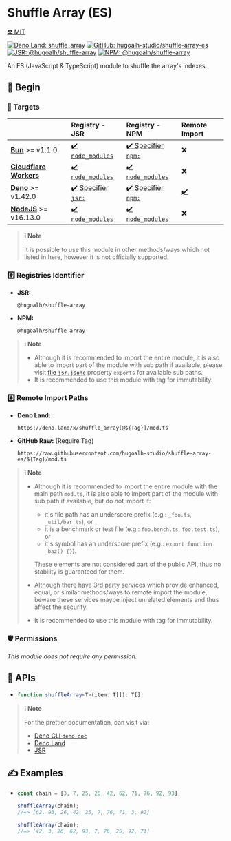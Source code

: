 # Shuffle Array (ES)

[**⚖️** MIT](./LICENSE.md)

[![Deno Land: shuffle_array](https://img.shields.io/badge/dynamic/json?label=shuffle_array&labelColor=000000&logo=deno&logoColor=ffffff&style=flat&url=https%3A%2F%2Fapiland.deno.dev%2Fv2%2Fmodules%2Fshuffle_array&query=%24.latest_version "Deno Land: shuffle_array")](https://deno.land/x/shuffle_array)
[![GitHub: hugoalh-studio/shuffle-array-es](https://img.shields.io/github/v/release/hugoalh-studio/shuffle-array-es?label=hugoalh-studio/shuffle-array-es&labelColor=181717&logo=github&logoColor=ffffff&sort=semver&style=flat "GitHub: hugoalh-studio/shuffle-array-es")](https://github.com/hugoalh-studio/shuffle-array-es)
[![JSR: @hugoalh/shuffle-array](https://img.shields.io/jsr/v/@hugoalh/shuffle-array?label=@hugoalh/shuffle-array&labelColor=F7DF1E&logo=jsr&logoColor=000000&style=flat "JSR: @hugoalh/shuffle-array")](https://jsr.io/@hugoalh/shuffle-array)
[![NPM: @hugoalh/shuffle-array](https://img.shields.io/npm/v/@hugoalh/shuffle-array?label=@hugoalh/shuffle-array&labelColor=CB3837&logo=npm&logoColor=ffffff&style=flat "NPM: @hugoalh/shuffle-array")](https://www.npmjs.com/package/@hugoalh/shuffle-array)

An ES (JavaScript & TypeScript) module to shuffle the array's indexes.

## 🔰 Begin

### 🎯 Targets

|  | **Registry - JSR** | **Registry - NPM** | **Remote Import** |
|:--|:--|:--|:--|
| **[Bun](https://bun.sh/)** >= v1.1.0 | [✔️ `node_modules`](https://jsr.io/docs/npm-compatibility) | [✔️ Specifier `npm:`](https://bun.sh/docs/runtime/autoimport) | ❌ |
| **[Cloudflare Workers](https://workers.cloudflare.com/)** | [✔️ `node_modules`](https://jsr.io/docs/with/cloudflare-workers) | [✔️ `node_modules`](https://docs.npmjs.com/using-npm-packages-in-your-projects) | ❌ |
| **[Deno](https://deno.land/)** >= v1.42.0 | [✔️ Specifier `jsr:`](https://jsr.io/docs/with/deno) | [✔️ Specifier `npm:`](https://docs.deno.com/runtime/manual/node/npm_specifiers) | [✔️](https://docs.deno.com/runtime/manual/basics/modules/#remote-import) |
| **[NodeJS](https://nodejs.org/)** >= v16.13.0 | [✔️ `node_modules`](https://jsr.io/docs/with/node) | [✔️ `node_modules`](https://docs.npmjs.com/using-npm-packages-in-your-projects) | ❌ |

> **ℹ️ Note**
>
> It is possible to use this module in other methods/ways which not listed in here, however it is not officially supported.

### #️⃣ Registries Identifier

- **JSR:**
  ```
  @hugoalh/shuffle-array
  ```
- **NPM:**
  ```
  @hugoalh/shuffle-array
  ```

> **ℹ️ Note**
>
> - Although it is recommended to import the entire module, it is also able to import part of the module with sub path if available, please visit [file `jsr.jsonc`](./jsr.jsonc) property `exports` for available sub paths.
> - It is recommended to use this module with tag for immutability.

### #️⃣ Remote Import Paths

- **Deno Land:**
  ```
  https://deno.land/x/shuffle_array[@${Tag}]/mod.ts
  ```
- **GitHub Raw:** (Require Tag)
  ```
  https://raw.githubusercontent.com/hugoalh-studio/shuffle-array-es/${Tag}/mod.ts
  ```

> **ℹ️ Note**
>
> - Although it is recommended to import the entire module with the main path `mod.ts`, it is also able to import part of the module with sub path if available, but do not import if:
>
>   - it's file path has an underscore prefix (e.g.: `_foo.ts`, `_util/bar.ts`), or
>   - it is a benchmark or test file (e.g.: `foo.bench.ts`, `foo.test.ts`), or
>   - it's symbol has an underscore prefix (e.g.: `export function _baz() {}`).
>
>   These elements are not considered part of the public API, thus no stability is guaranteed for them.
> - Although there have 3rd party services which provide enhanced, equal, or similar methods/ways to remote import the module, beware these services maybe inject unrelated elements and thus affect the security.
> - It is recommended to use this module with tag for immutability.

### 🛡️ Permissions

*This module does not require any permission.*

## 🧩 APIs

- ```ts
  function shuffleArray<T>(item: T[]): T[];
  ```

> **ℹ️ Note**
>
> For the prettier documentation, can visit via:
>
> - [Deno CLI `deno doc`](https://deno.land/manual/tools/documentation_generator)
> - [Deno Land](https://deno.land/x/shuffle_array)
> - [JSR](https://jsr.io/@hugoalh/shuffle-array)

## ✍️ Examples

- ```ts
  const chain = [3, 7, 25, 26, 42, 62, 71, 76, 92, 93];

  shuffleArray(chain);
  //=> [62, 93, 26, 42, 25, 7, 76, 71, 3, 92]

  shuffleArray(chain);
  //=> [42, 3, 26, 62, 93, 7, 76, 25, 92, 71]
  ```
